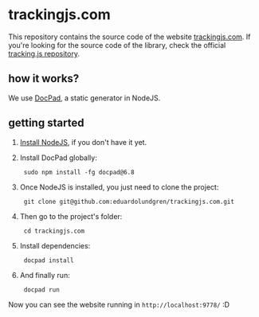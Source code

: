# trackingjs.com

This repository contains the source code of the website [trackingjs.com](http://trackingjs.com/). If you're looking for the source code of the library, check the official [tracking.js repository](https://github.com/eduardolundgren/tracking.js).

## how it works?

We use [DocPad](https://github.com/bevry/docpad), a static generator in NodeJS.

## getting started

1. [Install NodeJS](https://github.com/bevry/community/wiki/Installing-Node), if you don't have it yet.

2. Install DocPad globally:

		sudo npm install -fg docpad@6.8

3. Once NodeJS is installed, you just need to clone the project:

		git clone git@github.com:eduardolundgren/trackingjs.com.git

4. Then go to the project's folder:

		cd trackingjs.com

5. Install dependencies:

		docpad install

6. And finally run:

		docpad run

Now you can see the website running in `http://localhost:9778/` :D